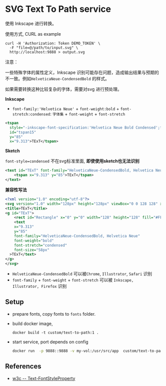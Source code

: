 # SVG Text To Path service

使用 Inkscape 进行转换。

使用方式, CURL as example

```
curl -H 'Authorization: Token DEMO_TOKEN' \
  -F "file=@/path/to/input.svg" \
  http://localhost:9888 > output.svg
```

注意： 

一些特殊字体的属性定义，Inkscape 识别可能存在问题，造成输出结果与预期的不一致。例如`HelveticaNeue-CondensedBold` 的样式。 

如果需要转换这种比较复杂的字体，需要对svg 进行预处理。 

**Inkscape**

- `font-family:'Helvetica Neue'` + `font-weight:bold` + `font-stretch:condensed`: `字体集` + `font-weight` + `font-stretch`

```svg
<tspan
  style="-inkscape-font-specification:'Helvetica Neue Bold Condensed';font-family:'Helvetica Neue';font-weight:bold;font-style:normal;font-stretch:condensed;font-variant:normal"
  id="tspan15"
  y="85"
  x="9.313">TExT</tspan>
```

**Sketch**

`font-style=condensed` 不在svg标准里面, **即使使用sketch也无法识别**

```svg
<text id="TExT" font-family="HelveticaNeue-CondensedBold, Helvetica Neue" font-size="58" font-style="condensed" font-weight="bold" fill="#000000">
    <tspan x="9.313" y="85">TExT</tspan>
</text>
```

**兼容性写法**

```svg
<?xml version="1.0" encoding="utf-8"?>
<svg version="1.0" width="128px" height="128px" viewBox="0 0 128 128" xmlns="http://www.w3.org/2000/svg" xmlns:xlink="http://www.w3.org/1999/xlink" xml:space="preserve">
<title>TExT</title>
<g id="TExT">
	<rect id="Rectangle" x="0" y="0" width="128" height="128" fill="#FFFFFF" />
	<text
    x="9.313"
    y="85"
    font-family="HelveticaNeue-CondensedBold, Helvetica Neue"
    font-weight="bold"
    font-stretch="condensed"
    font-size="58px"
  >TExT</text>
</g>
</svg>
```

- `HelveticaNeue-CondensedBold` 可以被`Chrome`, `Illustrator`, `Safari` 识别
- `font-family` + `font-weight` + `font-stretch` 可以被 `Inkscape, Illustrator, Firefox` 识别


## Setup

- prepare fonts, copy fonts to `fonts` folder. 

- build docker image, 
  ```
  docker build -t custom/text-to-path:1 .
  ```

- start service, port depends on config

  ```bash
  docker run  -p 9888::9888 -v my-vol:/usr/src/app  custom/text-to-path
  ```

## References

- [w3c -- Text-FontStyleProperty](https://www.w3.org/TR/SVG11/text.html#FontPropertiesUsedBySVG)